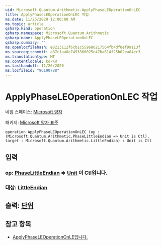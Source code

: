 ```yaml
---
uid: Microsoft.Quantum.Arithmetic.ApplyPhaseLEOperationOnLEC
title: ApplyPhaseLEOperationOnLEC 작업
ms.date: 11/25/2020 12:00:00 AM
ms.topic: article
qsharp.kind: operation
qsharp.namespace: Microsoft.Quantum.Arithmetic
qsharp.name: ApplyPhaseLEOperationOnLEC
qsharp.summary: ''
ms.openlocfilehash: e8213112f6cb1c559680217564fb4df8ef99113f
ms.sourcegitcommit: a87c1aa8e7453360025e47ba614f25b02ea84ec3
ms.translationtype: MT
ms.contentlocale: ko-KR
ms.lasthandoff: 11/26/2020
ms.locfileid: "96190788"
---
```

# <a name="applyphaseleoperationonlec-operation"></a>ApplyPhaseLEOperationOnLEC 작업

네임 스페이스: [Microsoft 양자](xref:Microsoft.Quantum.Arithmetic)

패키지: [Microsoft 양자 표준](https://nuget.org/packages/Microsoft.Quantum.Standard)




```qsharp
operation ApplyPhaseLEOperationOnLEC (op : (Microsoft.Quantum.Arithmetic.PhaseLittleEndian => Unit is Ctl), target : Microsoft.Quantum.Arithmetic.LittleEndian) : Unit is Ctl
```


## <a name="input"></a>입력

### <a name="op--phaselittleendian--unit--is-ctl"></a>op: [PhaseLittleEndian](xref:Microsoft.Quantum.Arithmetic.PhaseLittleEndian) => [Unit](xref:microsoft.quantum.lang-ref.unit)  이 Ctl입니다.




### <a name="target--littleendian"></a>대상: [LittleEndian](xref:Microsoft.Quantum.Arithmetic.LittleEndian)





## <a name="output--unit"></a>출력: [단위](xref:microsoft.quantum.lang-ref.unit)



## <a name="see-also"></a>참고 항목

- [ApplyPhaseLEOperationOnLE입니다.](xref:Microsoft.Quantum.Canon.ApplyPhaseLEOperationOnLE)